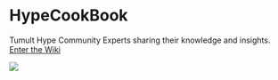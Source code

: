 # HypeCookBook

Tumult Hype Community Experts sharing their knowledge and insights.  
[Enter the Wiki](https://github.com/worldoptimizer/HypeCookBook/wiki)

![](https://hypecookbook.de/media/uploads/xiVEPsjZYHF3.jpg)


